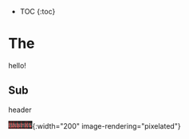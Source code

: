 * TOC
{:toc}
# The
hello!
## Sub
header

![anim](anim.gif){:width="200" image-rendering="pixelated"}
